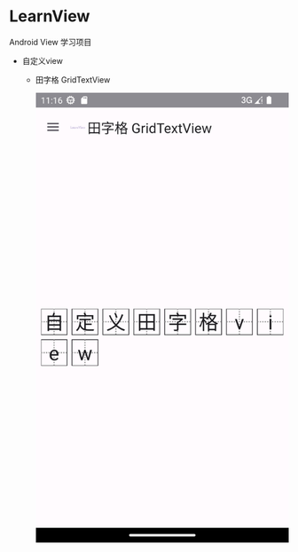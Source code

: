 # LearnView
Android View 学习项目
- 自定义view
    - 田字格 GridTextView

        ![GridTextView截图](/screenshots/Screenshot_gridtextview.png "GridTextView截图")
